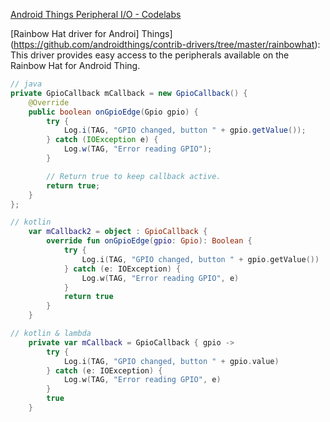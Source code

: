 [Android Things Peripheral I/O - Codelabs](https://codelabs.developers.google.com/codelabs/androidthings-peripherals/index.html)

[Rainbow Hat driver for Androi] Things](https://github.com/androidthings/contrib-drivers/tree/master/rainbowhat):
This driver provides easy access to the peripherals available on the Rainbow Hat for Android Thing.

```java
// java
private GpioCallback mCallback = new GpioCallback() {
    @Override
    public boolean onGpioEdge(Gpio gpio) {
        try {
            Log.i(TAG, "GPIO changed, button " + gpio.getValue());
        } catch (IOException e) {
            Log.w(TAG, "Error reading GPIO");
        }

        // Return true to keep callback active.
        return true;
    }
};
```

```kotlin
// kotlin
    var mCallback2 = object : GpioCallback {
        override fun onGpioEdge(gpio: Gpio): Boolean {
            try {
                Log.i(TAG, "GPIO changed, button " + gpio.getValue())
            } catch (e: IOException) {
                Log.w(TAG, "Error reading GPIO", e)
            }
            return true
        }
    }
```

```kotlin
// kotlin & lambda
    private var mCallback = GpioCallback { gpio ->
        try {
            Log.i(TAG, "GPIO changed, button " + gpio.value)
        } catch (e: IOException) {
            Log.w(TAG, "Error reading GPIO", e)
        }
        true
    }
```